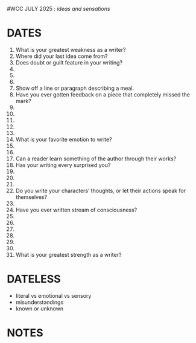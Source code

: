 #WCC JULY 2025 : *ideas and sensations*

# DATES
1. What is your greatest weakness as a writer?
2. Where did your last idea come from?
3. Does doubt or guilt feature in your writing? 
4.
5.
6.
7. Show off a line or paragraph describing a meal.
8. Have you ever gotten feedback on a piece that completely missed the mark?
9. 
10. 
11.
12. 
13.
14. What is your favorite emotion to write?
15.
16.
17. Can a reader learn something of the author through their works?
18. Has your writing every surprised you?
19. 
20.
21.
22. Do you write your characters’ thoughts, or let their actions speak for themselves?
23.
24. Have you ever written stream of consciousness? 
25.
26.
27.
28.
29.
30.
31. What is your greatest strength as a writer?

# DATELESS
- literal vs emotional vs sensory
- misunderstandings
- known or unknown

# NOTES
